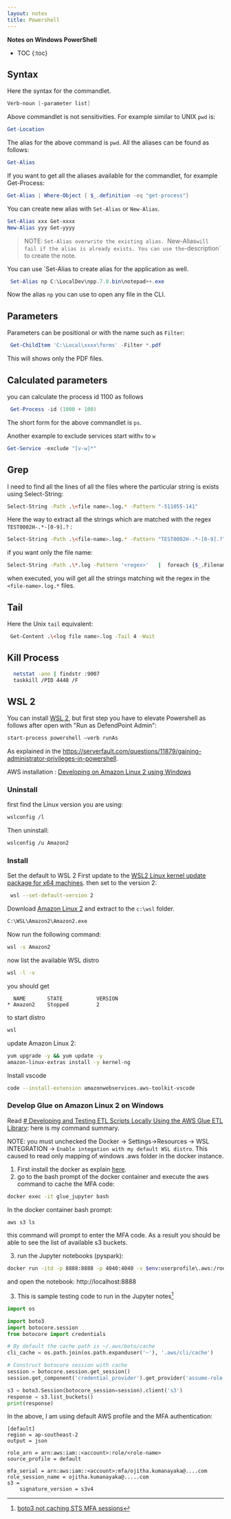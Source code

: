 ```yaml
---
layout: notes 
title: Powershell
---
```


**Notes on Windows PowerShell**

* TOC
{:toc}

## Syntax
Here the syntax for the commandlet.
```powershell
Verb-noun [-parameter list]
```
Above commandlet is not sensitivities.
For example similar to UNIX `pwd` is:
```powershell
Get-Location
```
The alias for the above command is `pwd`. All the aliases can be found as follows:
```powershell
Get-Alias
```
If you want to get all the aliases available for the commandlet, for example Get-Process:
```powershell
Get-Alias | Where-Object { $_.definition -eq "get-process"}
```
You can create new alias with `Set-Alias` or `New-Alias`.
```powershell
Set-Alias xxx Get-xxxx
New-Alias yyy Get-yyyy
```
> NOTE: `Set-Alias overwrite the existing alias. `New-Alias` will fail if the alias is already exists. You can use the `-description` to create the note.

You can use `Set-Alias to create alias for the application as well.
```powershell
 Set-Alias np C:\LocalDev\npp.7.8.bin\notepad++.exe
```
Now the alias `np` you can use to open any file in the CLI.



## Parameters

Parameters can be positional or with the name such as `Filter`:
```powershell
 Get-ChildItem 'C:\Local\xxxx\forms' -Filter *.pdf
```
 This will shows only the PDF files.
 
## Calculated parameters

you can calculate the process id 1100 as follows
```powershell
 Get-Process -id (1000 + 100)
```
The short form for the above commandlet is `ps`.

Another example to exclude services start with`v` to `w` 
```powershell
Get-Service -exclude "[v-w]*"
```

## Grep 
I need to find all the lines of all the files where the particular string is exists using Select-String:
```bash
Select-String -Path .\<file name>.log.* -Pattern "-511055-141"
```
Here the way to extract all the strings which are matched with the regex `TEST0002H-.*-[0-9].?` :
```bash
Select-String -Path .\<file-name>.log.* -Pattern "TEST0002H-.*-[0-9].?" -AllMatches |  % { $_.Matches } | % {$_.Value } | select -Unique
```
if you  want only the file name:
```bash
Select-String -Path .\*.log -Pattern '<regex>'   |  foreach {$_.Filename} | select -Unique
```
when executed, you will get all the strings matching wit the regex in the `<file-name>.log.*` files.

## Tail
Here the Unix `tail` equivalent:

```bash  
 Get-Content .\<log file name>.log -Tail 4 -Wait
 ```
 ## Kill Process

```bash
  netstat -ano | findstr :9007
  taskkill /PID 4448 /F
 ```

## WSL 2
You can install [WSL 2](https://docs.microsoft.com/en-us/windows/wsl/install-win10), but first step you have to elevate Powershell as follows after open with "Run as DefendPoint Admin":
```bash
start-process powershell –verb runAs
```
As explained in the https://serverfault.com/questions/11879/gaining-administrator-privileges-in-powershell.

AWS installation : [Developing on Amazon Linux 2 using Windows](https://aws.amazon.com/blogs/developer/developing-on-amazon-linux-2-using-windows/)
### Uninstall
first find the Linux version you are using:
```bash
wslconfig /l
```
Then uninstall:
```bash
wslconfig /u Amazon2
```
### Install
Set the default to WSL 2
First update to the [WSL2 Linux kernel update package for x64 machines](https://wslstorestorage.blob.core.windows.net/wslblob/wsl_update_x64.msi). then set to the version 2:
```bash
 wsl --set-default-version 2
```
Download [Amazon Linux 2](https://github.com/yosukes-dev/AmazonWSL/releases/download/2.0.20200722.0-update.2/Amazon2.zip) and extract to the `c:\wsl` folder.
```bash
C:\WSL\Amazon2\Amazon2.exe
``` 
Now run the following command:
```bash
wsl -s Amazon2
```
now list the available WSL distro
```bash
wsl -l -v
```
you should get
```
  NAME       STATE           VERSION
* Amazon2    Stopped         2
```
to start distro
```bash
wsl
```
update Amazon Linux 2:
```bash
yum upgrade -y && yum update -y
amazon-linux-extras install -y kernel-ng
```
Install vscode 
```bash
code --install-extension amazonwebservices.aws-toolkit-vscode
```

### Develop Glue on Amazon Linux 2 on Windows

Read [# Developing and Testing ETL Scripts Locally Using the AWS Glue ETL Library](https://docs.aws.amazon.com/glue/latest/dg/aws-glue-programming-etl-libraries.html): here is my command summary.

NOTE: you must unchecked the Docker -> Settings->Resources -> WSL INTEGRATION -> `Enable integation with my default WSL distro`. This caused to read only mapping of windows .aws folder in the docker instance.

1. First install the docker as explain [here](https://docs.docker.com/docker-for-windows/wsl/).
2. go to the bash prompt of the docker container and execute the aws command to cache the MFA code:

```bash
docker exec -it glue_jupyter bash
```
In the docker container bash prompt:

```bash
aws s3 ls
```
this command will prompt to enter the MFA code. As a result you should be able to see the list of available s3 buckets.

3. run the Jupyter notebooks (pyspark):

```bash
docker run -itd -p 8888:8888 -p 4040:4040 -v $env:userprofile\.aws:/root/.aws:rw --name glue_jupyter amazon/aws-glue-libs:glue_libs_1.0.0_image_01 /home/jupyter/jupyter_start.sh
```
and open the notebook: http://localhost:8888

3. This is sample testing code to run in the Jupyter notes[^session]

```python
import os

import boto3
import botocore.session
from botocore import credentials

# By default the cache path is ~/.aws/boto/cache
cli_cache = os.path.join(os.path.expanduser('~'), '.aws/cli/cache')

# Construct botocore session with cache
session = botocore.session.get_session()
session.get_component('credential_provider').get_provider('assume-role').cache = credentials.JSONFileCache(cli_cache)

s3 = boto3.Session(botocore_session=session).client('s3')
response = s3.list_buckets()
print(response)
```

In the above, I am using default AWS profile and the MFA authentication:

```
[default]
region = ap-southeast-2
output = json

role_arn = arn:aws:iam::<account>:role/<role-name>
source_profile = default

mfa_serial = arn:aws:iam::<account>:mfa/ojitha.kumanayaka@....com
role_session_name = ojitha.kumanayaka@.....com
s3 = 
    signature_version = s3v4
```




[^session]: [boto3 not caching STS MFA sessions](https://github.com/boto/boto3/issues/1179)


<!--stackedit_data:
eyJoaXN0b3J5IjpbLTc0MjM3ODcyOCwtMTI1NjQwNjc4OSw4Mz
M4ODAwNDUsLTE0NjEzNzA5NDYsLTE3MTM5NDc3MjUsLTE0MTAw
MTA4NDcsLTE2NTU3NzAxODcsLTkyNzEwMzk4LDM3ODAxMzcxMy
wtMTgwNDA2ODg1NSwtOTkxMjA5MTUyLC0xOTg5OTk3MTI1LDE2
Nzc0ODcxMjUsLTQ1NzE4MjEwMCwtMTA5NzU3MDY2MSwyMDk4Nj
A4MDk4LC0xNjY1OTA4NTc4LDE1NDE3Nzc1ODksMTM4MzYwODY4
NSwtMTM0OTc4MTQxOV19
-->